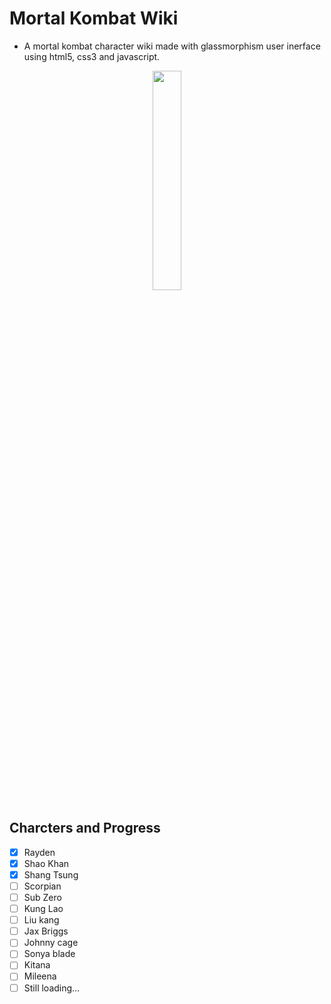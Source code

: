 # Mortal Kombat Wiki
- A mortal kombat character wiki made with glassmorphism user inerface using html5, css3 and javascript.
<p align="center">
  <img src="https://upload.wikimedia.org/wikipedia/sco/thumb/b/b1/Mortal_Kombat_Logo.svg/1200px-Mortal_Kombat_Logo.svg.png" height="30%" width="30%">
</p>

## Charcters and Progress
- [x] Rayden
- [x] Shao Khan
- [x] Shang Tsung
- [ ] Scorpian
- [ ] Sub Zero
- [ ] Kung Lao
- [ ] Liu kang
- [ ] Jax Briggs
- [ ] Johnny cage
- [ ] Sonya blade
- [ ] Kitana
- [ ] Mileena
- [ ] Still loading...
